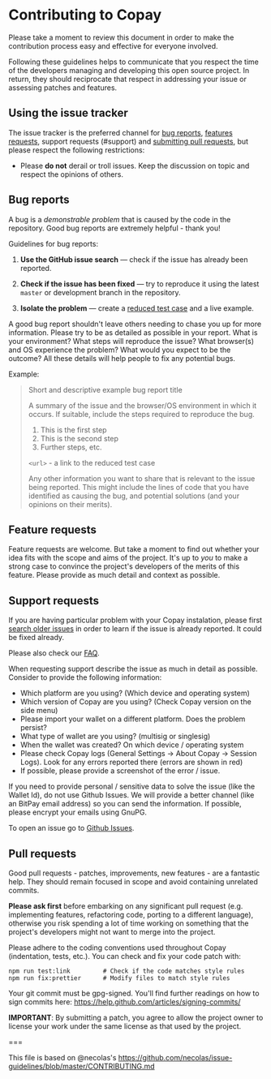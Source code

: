 # Contributing to Copay

Please take a moment to review this document in order to make the contribution
process easy and effective for everyone involved.

Following these guidelines helps to communicate that you respect the time of
the developers managing and developing this open source project. In return,
they should reciprocate that respect in addressing your issue or assessing
patches and features.

## Using the issue tracker

The issue tracker is the preferred channel for [bug reports](#bugs),
[features requests](#features), support requests (#support) and [submitting pull
requests](#pull-requests), but please respect the following restrictions:

- Please **do not** derail or troll issues. Keep the discussion on topic and
  respect the opinions of others.

<a name="bugs"></a>

## Bug reports

A bug is a _demonstrable problem_ that is caused by the code in the repository.
Good bug reports are extremely helpful - thank you!

Guidelines for bug reports:

1.  **Use the GitHub issue search** &mdash; check if the issue has already been
    reported.

2.  **Check if the issue has been fixed** &mdash; try to reproduce it using the
    latest `master` or development branch in the repository.

3.  **Isolate the problem** &mdash; create a [reduced test
    case](http://css-tricks.com/reduced-test-cases/) and a live example.

A good bug report shouldn't leave others needing to chase you up for more
information. Please try to be as detailed as possible in your report. What is
your environment? What steps will reproduce the issue? What browser(s) and OS
experience the problem? What would you expect to be the outcome? All these
details will help people to fix any potential bugs.

Example:

> Short and descriptive example bug report title
>
> A summary of the issue and the browser/OS environment in which it occurs. If
> suitable, include the steps required to reproduce the bug.
>
> 1.  This is the first step
> 2.  This is the second step
> 3.  Further steps, etc.
>
> `<url>` - a link to the reduced test case
>
> Any other information you want to share that is relevant to the issue being
> reported. This might include the lines of code that you have identified as
> causing the bug, and potential solutions (and your opinions on their
> merits).

<a name="features"></a>

## Feature requests

Feature requests are welcome. But take a moment to find out whether your idea
fits with the scope and aims of the project. It's up to _you_ to make a strong
case to convince the project's developers of the merits of this feature. Please
provide as much detail and context as possible.

<a name="support"></a>

## Support requests

If you are having particular problem with your Copay instalation, please first [search older
issues](https://github.com/bitpay/copay/issues) in order to learn if the issue is already reported. It could be fixed already.

Please also check our [FAQ](https://github.com/bitpay/copay/wiki/COPAY---FAQ).

When requesting support describe the issue as much in detail as possible. Consider to
provide the following information:

- Which platform are you using? (Which device and operating system)
- Which version of Copay are you using? (Check Copay version on the side menu)
- Please import your wallet on a different platform. Does the problem persist?
- What type of wallet are you using? (multisig or singlesig)
- When the wallet was created? On which device / operating system
- Please check Copay logs (General Settings -> About Copay -> Session Logs). Look for
  any errors reported there (errors are shown in red)
- If possible, please provide a screenshot of the error / issue.

If you need to provide personal / sensitive data to solve the issue (like the Wallet Id), do not use Github Issues.
We will provide a better channel (like an BitPay email address) so you can send the information. If possible, please
encrypt your emails using GnuPG.

To open an issue go to [Github Issues](https://github.com/bitpay/copay/issues).

<a name="pull-requests"></a>

## Pull requests

Good pull requests - patches, improvements, new features - are a fantastic
help. They should remain focused in scope and avoid containing unrelated
commits.

**Please ask first** before embarking on any significant pull request (e.g.
implementing features, refactoring code, porting to a different language),
otherwise you risk spending a lot of time working on something that the
project's developers might not want to merge into the project.

Please adhere to the coding conventions used throughout Copay (indentation, tests, etc.). You can
check and fix your code patch with:

```
npm run test:link         # Check if the code matches style rules
npm run fix:prettier      # Modify files to match style rules
```

Your git commit must be gpg-signed. You'll find further readings on how to sign commits here: https://help.github.com/articles/signing-commits/

**IMPORTANT**: By submitting a patch, you agree to allow the project owner to
license your work under the same license as that used by the project.

===

This file is based on @necolas's https://github.com/necolas/issue-guidelines/blob/master/CONTRIBUTING.md
